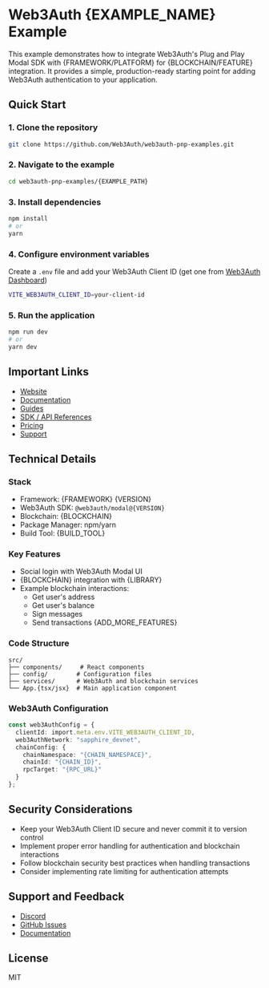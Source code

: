 # Web3Auth {EXAMPLE_NAME} Example

This example demonstrates how to integrate Web3Auth's Plug and Play Modal SDK with {FRAMEWORK/PLATFORM} for {BLOCKCHAIN/FEATURE} integration. It provides a simple, production-ready starting point for adding Web3Auth authentication to your application.

## Quick Start

### 1. Clone the repository
```bash
git clone https://github.com/Web3Auth/web3auth-pnp-examples.git
```

### 2. Navigate to the example
```bash
cd web3auth-pnp-examples/{EXAMPLE_PATH}
```

### 3. Install dependencies
```bash
npm install
# or
yarn
```

### 4. Configure environment variables
Create a `.env` file and add your Web3Auth Client ID (get one from [Web3Auth Dashboard](https://dashboard.web3auth.io))
```bash
VITE_WEB3AUTH_CLIENT_ID=your-client-id
```

### 5. Run the application
```bash
npm run dev
# or
yarn dev
```

## Important Links
- [Website](https://web3auth.io)
- [Documentation](https://web3auth.io/docs)
- [Guides](https://web3auth.io/docs/guides)
- [SDK / API References](https://web3auth.io/docs/sdk)
- [Pricing](https://web3auth.io/pricing.html)
- [Support](https://discord.gg/web3auth)

## Technical Details

### Stack
- Framework: {FRAMEWORK} {VERSION}
- Web3Auth SDK: `@web3auth/modal@{VERSION}`
- Blockchain: {BLOCKCHAIN}
- Package Manager: npm/yarn
- Build Tool: {BUILD_TOOL}

### Key Features
- Social login with Web3Auth Modal UI
- {BLOCKCHAIN} integration with {LIBRARY}
- Example blockchain interactions:
  - Get user's address
  - Get user's balance
  - Sign messages
  - Send transactions
  {ADD_MORE_FEATURES}

### Code Structure
```
src/
├── components/     # React components
├── config/        # Configuration files
├── services/      # Web3Auth and blockchain services
└── App.{tsx/jsx}  # Main application component
```

### Web3Auth Configuration
```typescript
const web3AuthConfig = {
  clientId: import.meta.env.VITE_WEB3AUTH_CLIENT_ID,
  web3AuthNetwork: "sapphire_devnet",
  chainConfig: {
    chainNamespace: "{CHAIN_NAMESPACE}",
    chainId: "{CHAIN_ID}",
    rpcTarget: "{RPC_URL}"
  }
};
```

## Security Considerations
- Keep your Web3Auth Client ID secure and never commit it to version control
- Implement proper error handling for authentication and blockchain interactions
- Follow blockchain security best practices when handling transactions
- Consider implementing rate limiting for authentication attempts

## Support and Feedback
- [Discord](https://discord.gg/web3auth)
- [GitHub Issues](https://github.com/Web3Auth/web3auth-pnp-examples/issues)
- [Documentation](https://web3auth.io/docs/connect-blockchain/{BLOCKCHAIN_DOC_PATH})

## License
MIT 